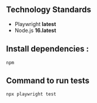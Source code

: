 
## Technology Standards
- Playwright **latest**
- Node.js **16.latest**


## Install dependencies :

```
npm
```

## Command to run tests 

```
npx playwright test
```



